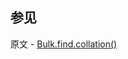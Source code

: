 ## 参见

原文 - [Bulk.find.collation()]( https://docs.mongodb.com/manual/reference/method/Bulk.find.collation/ )

